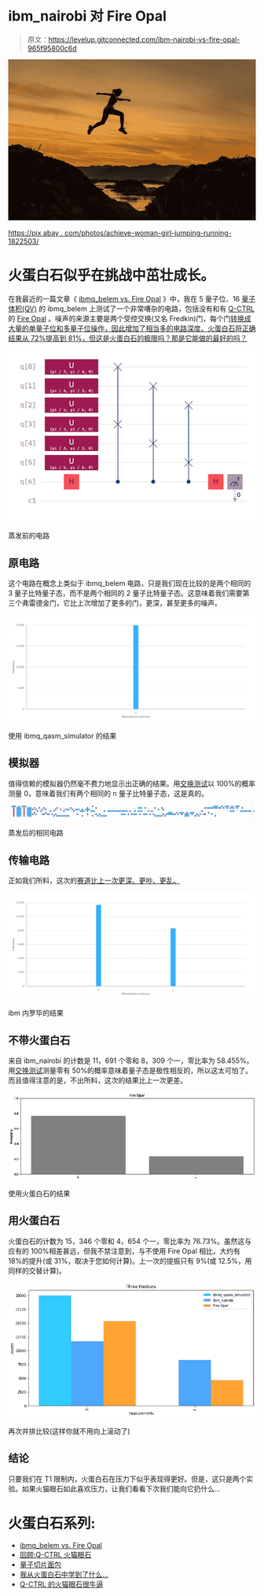 # ibm_nairobi 对 Fire Opal

> 原文：<https://levelup.gitconnected.com/ibm-nairobi-vs-fire-opal-965f95800c6d>

![](img/59d9b3ad6a67eb46ed3e83eca7e78356.png)

[https://pix abay . com/photos/achieve-woman-girl-jumping-running-1822503/](https://pixabay.com/photos/achieve-woman-girl-jumping-running-1822503/)

# 火蛋白石似乎在挑战中茁壮成长。

在我最近的一篇文章《 [ibmq_belem vs. Fire Opal](https://bsiegelwax.medium.com/ibmq-belem-vs-fire-opal-84683f8f91f2) 》中，我在 5 量子位、16 [量子体积(QV)](https://medium.com/@bsiegelwax/quantum-volume-in-action-27e1d0daca45) 的 ibmq_belem 上测试了一个非常嘈杂的电路，包括没有和有 [Q-CTRL](https://q-ctrl.com/) 的 [Fire Opal](https://q-ctrl.com/fire-opal) 。噪声的来源主要是两个受控交换(又名 Fredkin)门，每个门[转换成大量的单量子位和多量子位操作，因此增加了相当多的电路深度。火蛋白石将正确结果从 72%提高到 81%，但这是火蛋白石的极限吗？那是它能做的最好的吗？](https://medium.com/gitconnected/what-is-transpilation-4d12d51e2aa4)

![](img/63d84e28349d39fc3b222201dfc24978.png)

蒸发前的电路

## 原电路

这个电路在概念上类似于 ibmq_belem 电路，只是我们现在比较的是两个相同的 3 量子比特量子态，而不是两个相同的 2 量子比特量子态。这意味着我们需要第三个弗雷德金门，它比上次增加了更多的门，更深，甚至更多的噪声。

![](img/e3faeeb4003da4a1dcc0e883a8bc69f9.png)

使用 ibmq_qasm_simulator 的结果

## 模拟器

值得信赖的模拟器仍然毫不费力地显示出正确的结果。用[交换测试](https://medium.com/gitconnected/comparing-quantum-states-c6445e1e46fd)以 100%的概率测量 0，意味着我们有两个相同的 n 量子比特量子态，这是真的。

![](img/8faf32e3e4c32300305a3164b12b973f.png)

蒸发后的相同电路

## 传输电路

正如我们所料，这次的[赛道比上一次更深、更吵、更乱。](/what-is-transpilation-4d12d51e2aa4)

![](img/11442cf8533282487f42d754bdde764c.png)

ibm 内罗毕的结果

## 不带火蛋白石

来自 ibm_nairobi 的计数是 11，691 个零和 8，309 个一，零比率为 58.455%。用[交换测试](https://medium.com/gitconnected/comparing-quantum-states-c6445e1e46fd)测量零有 50%的概率意味着量子态是极性相反的，所以这太可怕了。而且值得注意的是，不出所料，这次的结果比上一次更差。

![](img/78d4cf05cf9a9c336add0fa21492f0d5.png)

使用火蛋白石的结果

## 用火蛋白石

火蛋白石的计数为 15，346 个零和 4，654 个一，零比率为 76.73%。虽然这与应有的 100%相差甚远，但我不禁注意到，与不使用 Fire Opal 相比，大约有 18%的提升(或 31%，取决于您如何计算)。上一次的提振只有 9%(或 12.5%，用同样的交替计算)。

![](img/6c67e71abdb65b7427e1148bf918b601.png)

再次并排比较(这样你就不用向上滚动了)

## 结论

只要我们在 T1 限制内，火蛋白石在压力下似乎表现得更好。但是，这只是两个实验。如果火猫眼石如此喜欢压力，让我们看看下次我们能向它扔什么…

# 火蛋白石系列:

*   [ibmq_belem vs. Fire Opal](https://bsiegelwax.medium.com/ibmq-belem-vs-fire-opal-84683f8f91f2)
*   [回顾:Q-CTRL 火猫眼石](https://bsiegelwax.medium.com/review-q-ctrl-fire-opal-6bcc187ae1bd)
*   [量子切片面包](https://bsiegelwax.medium.com/quantum-sliced-bread-bd3dd048f)
*   [我从火蛋白石中学到了什么…](https://bsiegelwax.medium.com/what-i-learned-from-fire-opal-50608282972b)
*   [Q-CTRL 的火猫眼石很牛逼](/fire-opal-is-awesome-c642347ec89d)